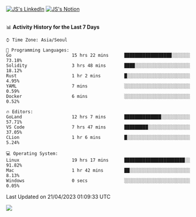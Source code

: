 
[![JS's LinkedIn](https://img.shields.io/badge/LinkedIn-blue?style=for-the-badge&logo=linkedin)](https://www.linkedin.com/in/jaeseung-lee-5a2a32139/) 
[![JS's Notion](https://img.shields.io/badge/Notion-black?style=for-the-badge&logo=notion)](https://bit.ly/ljswiki1) <br><br>
<!-- ![JS's GitHub stats](https://github-readme-stats-lemon-five.vercel.app/api?username=tkxkd0159&hide=contribs,prs,stars,issues&show_icons=true&theme=react&include_all_commits=true)   -->
<!-- ![Top Langs](https://github-readme-stats-lemon-five.vercel.app/api/top-langs/?username=tkxkd0159&layout=compact&hide=jupyter%20notebook,scss,html,css&langs_count=10)  -->


<!--START_SECTION:waka-->
📊 **Activity History for the Last 7 Days** 

```text
⌚︎ Time Zone: Asia/Seoul

💬 Programming Languages: 
Go                       15 hrs 22 mins      ██████████████████░░░░░░░   73.18% 
Solidity                 3 hrs 48 mins       ████░░░░░░░░░░░░░░░░░░░░░   18.12% 
Rust                     1 hr 2 mins         █░░░░░░░░░░░░░░░░░░░░░░░░   4.95% 
YAML                     7 mins              ░░░░░░░░░░░░░░░░░░░░░░░░░   0.59% 
Docker                   6 mins              ░░░░░░░░░░░░░░░░░░░░░░░░░   0.52%

🔥 Editors: 
GoLand                   12 hrs 7 mins       ██████████████░░░░░░░░░░░   57.71% 
VS Code                  7 hrs 47 mins       █████████░░░░░░░░░░░░░░░░   37.05% 
CLion                    1 hr 6 mins         █░░░░░░░░░░░░░░░░░░░░░░░░   5.24%

💻 Operating System: 
Linux                    19 hrs 17 mins      ███████████████████████░░   91.82% 
Mac                      1 hr 42 mins        ██░░░░░░░░░░░░░░░░░░░░░░░   8.13% 
Windows                  0 secs              ░░░░░░░░░░░░░░░░░░░░░░░░░   0.05%

```


 Last Updated on 21/04/2023 01:09:33 UTC
<!--END_SECTION:waka-->

<a href="https://github.com/tkxkd0159/dsalgo">
  <img align="center" src="https://github-readme-stats-lemon-five.vercel.app/api/pin/?username=tkxkd0159&repo=dsalgo&theme=react" />
</a>


<!---
- 🔭 I’m currently working on ...
- 🌱 I’m currently learning blockchain and distributed network
- 👯 I’m looking to collaborate on ...
- 🤔 I’m looking for help with ...
- 💬 Ask me about ...
- 📫 How to reach me: ...
- 😄 Pronouns: ...
- ⚡ Fun fact: ...
-->

